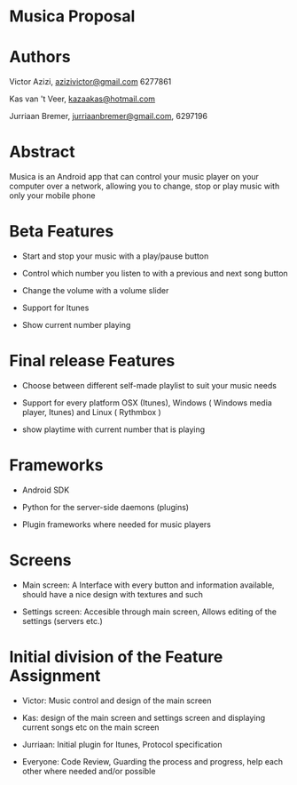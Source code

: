 Musica Proposal
===============

Authors
=======

Victor Azizi, azizivictor@gmail.com 6277861 

Kas van 't Veer, kazaakas@hotmail.com

Jurriaan Bremer, jurriaanbremer@gmail.com, 6297196

Abstract
========

Musica is an Android app that can control your music player on your computer
over a network, allowing you to change, stop or play music with only your
mobile phone

Beta Features
=============

*  Start and stop your music with a play/pause button

*  Control which number you listen to with a previous and next song button

*  Change the volume with a volume slider 

*  Support for Itunes

*  Show current number playing

Final release Features
======================

*  Choose between different self-made playlist to suit your music needs

*  Support for every platform OSX (Itunes), Windows ( Windows media
 player, Itunes) and Linux ( Rythmbox )

*  show playtime with current number that is playing

Frameworks
==========

*  Android SDK

*  Python for the server-side daemons (plugins)

*  Plugin frameworks where needed for music players

Screens
=======

*  Main screen: A Interface with every button and information
 available, should have a nice design with textures and such

*  Settings screen: Accesible through main screen, Allows
 editing of the settings (servers etc.)
 

Initial division of the Feature Assignment
==========================================

*  Victor: Music control and design of the main screen

*  Kas: design of the main screen and settings screen and
 displaying current songs etc on the main screen

*  Jurriaan: Initial plugin for Itunes, Protocol specification

*  Everyone: Code Review, Guarding the process and progress,
 help each other where needed and/or possible

